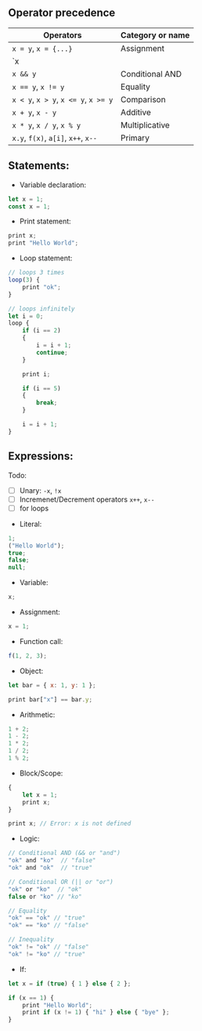 ## Operator precedence

| Operators      						| Category or name  |
| -------------  						| ----------------- |
| `x = y`, `x = {...}`      			| Assignment        |
| `x || y`		 						| Conditional OR    |
| `x && y`		 						| Conditional AND   |
| `x == y`, `x != y`	 				| Equality          |
| `x < y`, `x > y`, `x <= y`, `x >= y`  | Comparison        |
| `x + y`, `x - y`						| Additive          |
| `x * y`, `x / y`, `x % y`				| Multiplicative    |
| `x.y`, `f(x)`, `a[i]`, `x++`, `x--`	| Primary     |


## Statements:

- Variable declaration:

```js
let x = 1;
const x = 1;
```

- Print statement:

```js
print x;
print "Hello World";
```

- Loop statement:

```js
// loops 3 times
loop(3) {
	print "ok";
}

// loops infinitely
let i = 0;
loop {
	if (i == 2)
	{
		i = i + 1;
		continue;
	}

	print i;

	if (i == 5)
	{
		break;
	}

	i = i + 1;
}
```

## Expressions:

Todo:

- [ ] Unary: `-x`, `!x`
- [ ] Incremenet/Decrement operators `x++`, `x--`
- [ ] for loops

- Literal:

```js
1;
("Hello World");
true;
false;
null;
```

- Variable:

```js
x;
```

- Assignment:

```js
x = 1;
```

- Function call:

```js
f(1, 2, 3);
```

- Object:

```js
let bar = { x: 1, y: 1 };

print bar["x"] == bar.y;
```

- Arithmetic:

```js
1 + 2;
1 - 2;
1 * 2;
1 / 2;
1 % 2;
```

- Block/Scope:

```js
{
    let x = 1;
    print x;
}

print x; // Error: x is not defined
```

- Logic:

```js
// Conditional AND (&& or "and")
"ok" and "ko"  // "false"
"ok" and "ok"  // "true"

// Conditional OR (|| or "or")
"ok" or "ko"  // "ok"
false or "ko" // "ko"

// Equality
"ok" == "ok" // "true"
"ok" == "ko" // "false"

// Inequality
"ok" != "ok" // "false"
"ok" != "ko" // "true"
```

- If:

```js
let x = if (true) { 1 } else { 2 };

if (x == 1) {
    print "Hello World";
    print if (x != 1) { "hi" } else { "bye" };
}
```

